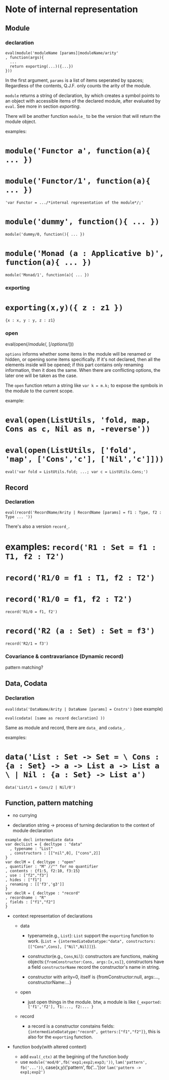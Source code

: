 # Note of internal representation







## Module

### declaration

```
eval(module('moduleName [params]|moduleName/arity'
, function(args){
  ...
  return exporting(...)({...})
}))
```

In the first argument, `params` is a list of items seperated by spaces;
Regardless of the contents, Q.J.F. only counts the arity of the module.

`module` returns a string of declaration, by which creates a symbol points to 
an object with accessible items of the declared module, after evaluated by `eval`.
See more in section *exporting*.

There will be another function `module_` to be the version that will return the module object.

examples:

`module('Functor a', function(a){ ... })`
==
`module('Functor/1', function(a){ ... })`
==
`'var Functor = .../*internal representation of the module*/;'`


`module('dummy', function(){ ... })`
==
`module('dummy/0, function(){ ... })`


`module('Monad (a : Applicative b)', function(a){ ... })`
==
`module('Monad/1', function(a){ ... })`


### exporting

`exporting(x,y)({ z : z1 })`
==
`{x : x, y : y, z : z1}`

### open

eval(open(/*module*/, [/*options*/]))

`options` informs whether some items in the module will be renamed or hidden, 
or opening some items specifically. If it's not declared, 
then all the elements inside will be opened; if this part contains
only renaming information, then it does the same. 
When there are conflicting options, the later one will be taken as the case.

The `open` function return a string like `var k = m.k;` to expose the symbols 
in the module to the current scope.


example:

`eval(open(ListUtils, 'fold, map, Cons as c, Nil as n, -reverse'))`
==
`eval(open(ListUtils, ['fold', 'map', ['Cons','c'], ['Nil','c']]))`
==
`eval('var fold = ListUtils.fold; ...; var c = ListUtils.Cons;')`

















## Record

### Declaration

`eval(record('RecordName/Arity | RecordName [params] = f1 : Type, f2 : Type ... '))`

There's also a version `record_`.

examples:
`record('R1 : Set = f1 : T1, f2 : T2')`
==
`record('R1/0 = f1 : T1, f2 : T2')`
==
`record('R1/0 = f1, f2 : T2')`
==
`record('R1/0 = f1, f2')`

`record('R2 (a : Set) : Set = f3')`
==
`record('R2/1 = f3')`


### Covariance & contravariance (Dynamic record)

pattern matching?












## Data, Codata

### Declaration

`eval(data('DataName/Arity | DataName [params] = Cnstrs')` (see example)

`eval(codata( [same as record declaration] ))`

Same as module and record, there are `data_` and `codata_`.


examples:

`data('List : Set -> Set = \
         Cons : {a : Set} -> a -> List a -> List a \
       | Nil : {a : Set} -> List a')`
==
`data('List/1 = Cons/2 | Nil/0')`












## Function, pattern matching

- no currying



* declaration string -> process of turning declaration to the context of module declaration

```
example decl intermediate data
var declList = { decltype : "data"
  , typename : "List"
  , constructors : [["nil",0], ["cons",2]]
}
var declM = { decltype : "open"
, quantifier : "M" //"" for no quantifier
, contents : {f1:5, f2:10, f3:15}
, use : ["f2","f3"]
, hides : ["f1"]
, renaming : [['f3','g3']]
}
var declR = { decltype : "record"
, recordname : "R"
, fields : ["f1","f2"]
}
```


* context representation of declarations

  + data
    - typename(e.g., `List`): `List` support the `exporting` function to work. (`List = {intermediateDatatype:"data", constructors:[["Cons",Cons], ["Nil",Nil]]}`).

    - constructor(e.g., `Cons`,`Nil`): constructors are functions, making objects:`{fromConstructor:Cons, args:[x,xs]}`, constructors have a field `constructorName` record the constructor's name in string.

    - constructor with arity=0, itself is {fromConstructor:null, args:..., constructorName:...}

  + open
    - just open things in the module. btw, a module is like `{_exported:['f1','f2'], f1:..., f2:... }`
  + record
    - a record is a constructor constains fields: `{intermediateDatatype:"record", getters:["f1","f2"]}`, this is also for the `exporting` function.



* function body(with altered context)

  + add `eval(_ctx)` at the begining of the function body
  + use `module('mod/0',fb('exp1;exp2;exp3;'))`, `lam('pattern', fb('...'))`, case(x,y)('pattern', fb('...'))or `lam('pattern -> exp1;exp2')`









